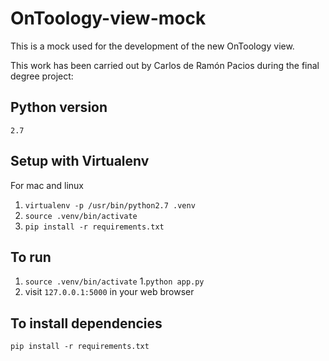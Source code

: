 # OnToology-view-mock
This is a mock used for the development of the new OnToology view.

This work has been carried out by Carlos de Ramón Pacios during the final degree project: <include link to oa.upm.es>


## Python version
```2.7```

## Setup with Virtualenv
For mac and linux
1. `virtualenv -p /usr/bin/python2.7 .venv`
1. `source .venv/bin/activate`
1. `pip install -r requirements.txt`


## To run
1. `source .venv/bin/activate`
1.`python app.py`
1. visit `127.0.0.1:5000` in your web browser

## To install dependencies
```
pip install -r requirements.txt
```
